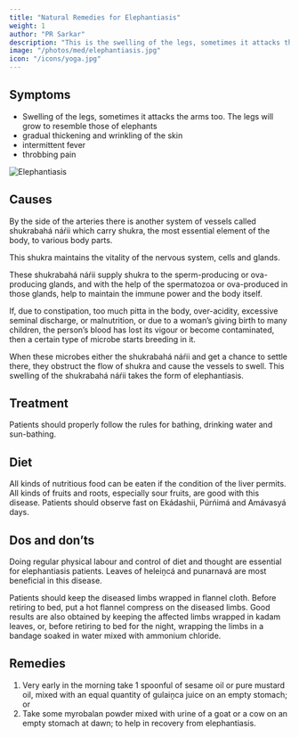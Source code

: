 ```yaml
---
title: "Natural Remedies for Elephantiasis"
weight: 1
author: "PR Sarkar"
description: "This is the swelling of the legs, sometimes it attacks the arms too. The legs will grow to resemble those of elephants"
image: "/photos/med/elephantiasis.jpg"
icon: "/icons/yoga.jpg"
---
```



## Symptoms

- Swelling of the legs, sometimes it attacks the arms too. The legs will grow to resemble those of elephants
- gradual thickening and wrinkling of the skin
- intermittent fever
- throbbing pain

![Elephantiasis](/photos/med/elephantiasis.jpg)


## Causes

By the side of the arteries there is another system of vessels called shukrabahá náŕii which carry shukra, the most essential element of the body, to various body parts. 

This shukra maintains the vitality of the nervous system, cells and glands. 

These shukrabahá náŕii supply shukra to the sperm-producing or ova-producing glands, and with the help of the spermatozoa or ova-produced in those glands, help to maintain the immune power and the body itself. 

If, due to constipation, too much pitta in the body, over-acidity, excessive seminal discharge, or malnutrition, or due to a woman’s giving birth to many children, the person’s blood has lost its vigour or become contaminated, then a certain type of microbe starts breeding in it. 

When these microbes either the shukrabahá náŕii and get a chance to settle there, they obstruct the flow of shukra and cause the vessels to swell. This swelling of the shukrabahá náŕii takes the form of elephantiasis.


## Treatment

<!-- Morning – Utkśepa Mudrá, Padahastásana, Agnisára Mudrá, Ud́d́ayana Mudrá, Diirgha Prańáma, Utkat́ásana, Yogamudrá and Naokásana.
Evening – Sarváuṋgásana, Matsyamudrá, Matsyendrásana and Agnisára Mudrá. -->

Patients should properly follow the rules for bathing, drinking water and sun-bathing.


## Diet

All kinds of nutritious food can be eaten if the condition of the liver permits. All kinds of fruits and roots, especially sour fruits, are good with this disease. Patients should observe fast on Ekádashii, Púrńimá and Amávasyá days.

## Dos and don’ts

Doing regular physical labour and control of diet and thought are essential for elephantiasis patients. Leaves of heleiṋcá and punarnavá are most beneficial in this disease.

Patients should keep the diseased limbs wrapped in flannel cloth. Before retiring to bed, put a hot flannel compress on the diseased limbs. Good results are also obtained by keeping the affected limbs wrapped in kadam leaves, or, before retiring to bed for the night, wrapping the limbs in a bandage soaked in water mixed with ammonium chloride.

## Remedies

1. Very early in the morning take 1 spoonful of sesame oil or pure mustard oil, mixed with an equal quantity of gulaiṋca juice on an empty stomach; or
2. Take some myrobalan powder mixed with urine of a goat or a cow on an empty stomach at dawn; to help in recovery from elephantiasis.
